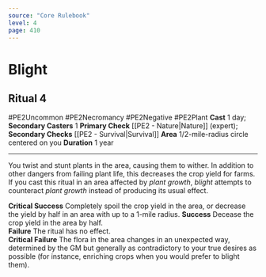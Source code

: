 ```yaml
---
source: "Core Rulebook"
level: 4
page: 410
---
```


# Blight
## Ritual 4
#PE2Uncommon #PE2Necromancy #PE2Negative #PE2Plant 
**Cast** 1 day; **Secondary Casters** 1
**Primary Check** [[PE2 - Nature|Nature]] (expert); **Secondary Checks** [[PE2 - Survival|Survival]]
**Area** 1/2-mile-radius circle centered on you
**Duration** 1 year

-----
You twist and stunt plants in the area, causing them to wither. In addition to other dangers from failing plant life, this decreases the crop yield for farms. If you cast this ritual in an area affected by *plant growth*, *blight* attempts to counteract *plant growth* instead of producing its usual effect.  

**Critical Success** Completely spoil the crop yield in the area, or decrease the yield by half in an area with up to a 1-mile radius. 
**Success** Decease the crop yield in the area by half.  
**Failure** The ritual has no effect.  
**Critical Failure** The flora in the area changes in an unexpected way, determined by the GM but generally as contradictory to your true desires as possible (for instance, enriching crops when you would prefer to blight them).